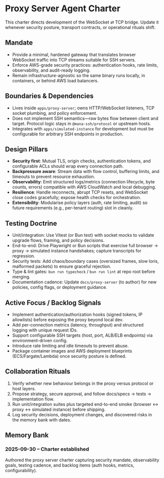 # Proxy Server Agent Charter

This charter directs development of the WebSocket ⇄ TCP bridge. Update it whenever security posture, transport contracts, or operational rituals shift.

## Mandate
- Provide a minimal, hardened gateway that translates browser WebSocket traffic into TCP streams suitable for SSH servers.
- Enforce AWS-grade security practices: authentication hooks, rate limits, observability, and audit-ready logging.
- Remain infrastructure-agnostic so the same binary runs locally, in containers, or behind AWS load balancers.

## Boundaries & Dependencies
- Lives inside `apps/proxy-server`; owns HTTP/WebSocket listeners, TCP socket plumbing, and policy enforcement.
- Does not implement SSH semantics—raw bytes flow between client and target. Protocol logic stays in `@mana-ssh/protocol` or upstream hosts.
- Integrates with `apps/simulated-instance` for development but must be configurable for arbitrary SSH endpoints in production.

## Design Pillars
- **Security first**: Mutual TLS, origin checks, authentication tokens, and configurable ACLs should wrap every connection path.
- **Backpressure aware**: Stream data with flow control, buffering limits, and timeouts to prevent resource exhaustion.
- **Observability**: Emit structured logs/metrics (connection lifecycle, byte counts, errors) compatible with AWS CloudWatch and local debugging.
- **Resilience**: Handle reconnects, abrupt TCP resets, and WebSocket close codes gracefully; expose health checks for orchestration.
- **Extensibility**: Modularise policy layers (auth, rate limiting, audit) so future requirements (e.g., per-tenant routing) slot in cleanly.

## Testing Doctrine
- Unit/integration: Use Vitest (or Bun test) with socket mocks to validate upgrade flows, framing, and policy decisions.
- End-to-end: Drive Playwright or Bun scripts that exercise full browser → proxy → simulated instance handshakes; capture transcripts for regression.
- Security tests: Add chaos/boundary cases (oversized frames, slow loris, malformed packets) to ensure graceful rejection.
- Type & lint gates: `bun run typecheck` / `bun run lint` at repo root before merging.
- Documentation cadence: Update `docs/proxy-server` (to author) for new policies, config flags, or deployment guidance.

## Active Focus / Backlog Signals
- Implement authentication/authorization hooks (signed tokens, IP allowlists) before exposing the proxy beyond local dev.
- Add per-connection metrics (latency, throughput) and structured logging with unique request IDs.
- Support configurable SSH targets (host, port, ALB/ELB endpoints) via environment-driven config.
- Introduce rate limiting and idle timeouts to prevent abuse.
- Package container images and AWS deployment blueprints (ECS/Fargate/Lambda) once security posture is defined.

## Collaboration Rituals
1. Verify whether new behaviour belongs in the proxy versus protocol or host layers.
2. Propose strategy, secure approval, and follow docs/specs → tests → implementation flow.
3. Run unit/integration suites plus targeted end-to-end smoke (browser ↔ proxy ↔ simulated instance) before shipping.
4. Log security decisions, deployment changes, and discovered risks in the memory bank with dates.

## Memory Bank
### 2025-09-30 – Charter established
Authored the proxy server charter capturing security mandate, observability goals, testing cadence, and backlog items (auth hooks, metrics, configurability).


